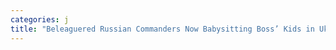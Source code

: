 ```yaml
---
categories: j
title: "Beleaguered Russian Commanders Now Babysitting Boss’ Kids in Ukraine"
---
```

